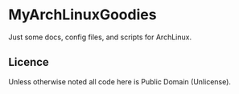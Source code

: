 MyArchLinuxGoodies
==================

Just some docs, config files, and scripts for ArchLinux.

## Licence
Unless otherwise noted all code here is Public Domain (Unlicense).
